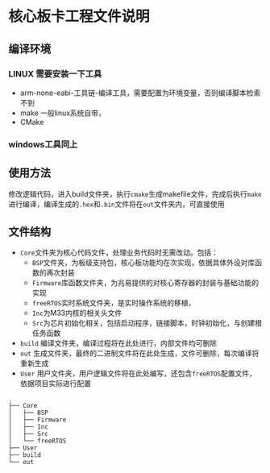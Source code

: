 # 核心板卡工程文件说明
## 编译环境
### LINUX 需要安装一下工具
* arm-none-eabi-工具链-编译工具，需要配置为环境变量，否则编译脚本检索不到
* make 一般linux系统自带，
* CMake 
### windows工具同上
## 使用方法
修改逻辑代码，进入build文件夹，执行```cmake```生成makefile文件，完成后执行```make```进行编译，编译生成的```.hex```和```.bin```文件将在```out```文件夹内，可直接使用
## 文件结构
* ```Core```文件夹为核心代码文件，处理业务代码时无需改动。包括：
    * ```BSP```文件夹，为板级支持包，核心板功能均在次实现，依据具体外设对库函数的再次封装
    * ```Firmware```库函数文件夹，为兆易提供的对核心寄存器的封装与基础功能的实现
    * ```freeRTOS```实时系统文件夹，是实时操作系统的移植，
    * ```Inc```为M33内核的相关头文件
    * ```Src```为芯片初始化相关，包括启动程序，链接脚本，时钟初始化，与创建根任务函数
* ```build``` 编译文件夹，编译过程将在此处进行，内部文件均可删除
* ```out``` 生成文件夹，最终的二进制文件将在此处生成，文件可删除，每次编译将重新生成
* ```User``` 用户文件夹，用户逻辑文件将在此处编写，还包含```freeRTOS```配置文件，依据项目实际进行配置
```shell
.
├── Core
│   ├── BSP
│   ├── Firmware
│   ├── Inc
│   ├── Src
│   └── freeRTOS
├── User
├── build
└── out
```
